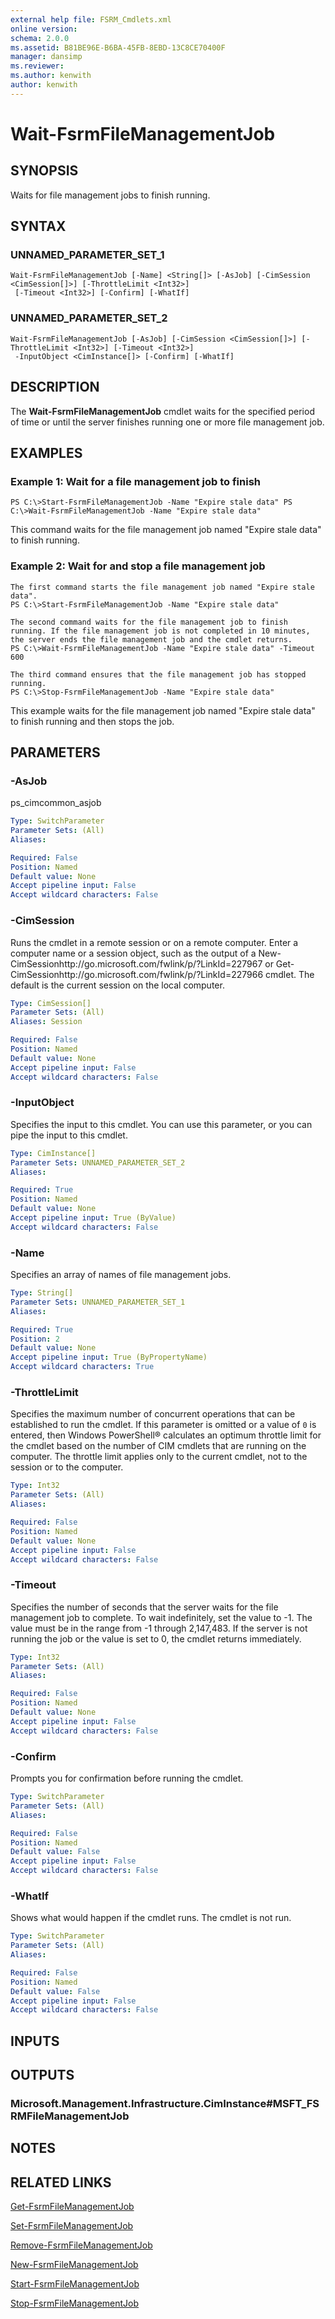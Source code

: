 ```yaml
---
external help file: FSRM_Cmdlets.xml
online version: 
schema: 2.0.0
ms.assetid: B81BE96E-B6BA-45FB-8EBD-13C8CE70400F
manager: dansimp
ms.reviewer:
ms.author: kenwith
author: kenwith
---
```


# Wait-FsrmFileManagementJob

## SYNOPSIS
Waits for file management jobs to finish running.

## SYNTAX

### UNNAMED_PARAMETER_SET_1
```
Wait-FsrmFileManagementJob [-Name] <String[]> [-AsJob] [-CimSession <CimSession[]>] [-ThrottleLimit <Int32>]
 [-Timeout <Int32>] [-Confirm] [-WhatIf]
```

### UNNAMED_PARAMETER_SET_2
```
Wait-FsrmFileManagementJob [-AsJob] [-CimSession <CimSession[]>] [-ThrottleLimit <Int32>] [-Timeout <Int32>]
 -InputObject <CimInstance[]> [-Confirm] [-WhatIf]
```

## DESCRIPTION
The **Wait-FsrmFileManagementJob** cmdlet waits for the specified period of time or until the server finishes running one or more file management job.

## EXAMPLES

### Example 1: Wait for a file management job to finish
```
PS C:\>Start-FsrmFileManagementJob -Name "Expire stale data" PS C:\>Wait-FsrmFileManagementJob -Name "Expire stale data"
```

This command waits for the file management job named "Expire stale data" to finish running.

### Example 2: Wait for and stop a file management job
```
The first command starts the file management job named "Expire stale data".
PS C:\>Start-FsrmFileManagementJob -Name "Expire stale data"

The second command waits for the file management job to finish running. If the file management job is not completed in 10 minutes, the server ends the file management job and the cmdlet returns.
PS C:\>Wait-FsrmFileManagementJob -Name "Expire stale data" -Timeout 600

The third command ensures that the file management job has stopped running.
PS C:\>Stop-FsrmFileManagementJob -Name "Expire stale data"
```

This example waits for the file management job named "Expire stale data" to finish running and then stops the job.

## PARAMETERS

### -AsJob
ps_cimcommon_asjob

```yaml
Type: SwitchParameter
Parameter Sets: (All)
Aliases: 

Required: False
Position: Named
Default value: None
Accept pipeline input: False
Accept wildcard characters: False
```

### -CimSession
Runs the cmdlet in a remote session or on a remote computer.
Enter a computer name or a session object, such as the output of a New-CimSessionhttp://go.microsoft.com/fwlink/p/?LinkId=227967 or Get-CimSessionhttp://go.microsoft.com/fwlink/p/?LinkId=227966 cmdlet.
The default is the current session on the local computer.

```yaml
Type: CimSession[]
Parameter Sets: (All)
Aliases: Session

Required: False
Position: Named
Default value: None
Accept pipeline input: False
Accept wildcard characters: False
```

### -InputObject
Specifies the input to this cmdlet.
You can use this parameter, or you can pipe the input to this cmdlet.

```yaml
Type: CimInstance[]
Parameter Sets: UNNAMED_PARAMETER_SET_2
Aliases: 

Required: True
Position: Named
Default value: None
Accept pipeline input: True (ByValue)
Accept wildcard characters: False
```

### -Name
Specifies an array of names of file management jobs.

```yaml
Type: String[]
Parameter Sets: UNNAMED_PARAMETER_SET_1
Aliases: 

Required: True
Position: 2
Default value: None
Accept pipeline input: True (ByPropertyName)
Accept wildcard characters: True
```

### -ThrottleLimit
Specifies the maximum number of concurrent operations that can be established to run the cmdlet.
If this parameter is omitted or a value of `0` is entered, then Windows PowerShell® calculates an optimum throttle limit for the cmdlet based on the number of CIM cmdlets that are running on the computer.
The throttle limit applies only to the current cmdlet, not to the session or to the computer.

```yaml
Type: Int32
Parameter Sets: (All)
Aliases: 

Required: False
Position: Named
Default value: None
Accept pipeline input: False
Accept wildcard characters: False
```

### -Timeout
Specifies the number of seconds that the server waits for the file management job to complete.
To wait indefinitely, set the value to -1.
The value must be in the range from -1 through 2,147,483.
If the server is not running the job or the value is set to 0, the cmdlet returns immediately.

```yaml
Type: Int32
Parameter Sets: (All)
Aliases: 

Required: False
Position: Named
Default value: None
Accept pipeline input: False
Accept wildcard characters: False
```

### -Confirm
Prompts you for confirmation before running the cmdlet.

```yaml
Type: SwitchParameter
Parameter Sets: (All)
Aliases: 

Required: False
Position: Named
Default value: False
Accept pipeline input: False
Accept wildcard characters: False
```

### -WhatIf
Shows what would happen if the cmdlet runs.
The cmdlet is not run.

```yaml
Type: SwitchParameter
Parameter Sets: (All)
Aliases: 

Required: False
Position: Named
Default value: False
Accept pipeline input: False
Accept wildcard characters: False
```

## INPUTS

## OUTPUTS

### Microsoft.Management.Infrastructure.CimInstance#MSFT_FSRMFileManagementJob

## NOTES

## RELATED LINKS

[Get-FsrmFileManagementJob](./Get-FsrmFileManagementJob.md)

[Set-FsrmFileManagementJob](./Set-FsrmFileManagementJob.md)

[Remove-FsrmFileManagementJob](./Remove-FsrmFileManagementJob.md)

[New-FsrmFileManagementJob](./New-FsrmFileManagementJob.md)

[Start-FsrmFileManagementJob](./Start-FsrmFileManagementJob.md)

[Stop-FsrmFileManagementJob](./Stop-FsrmFileManagementJob.md)

